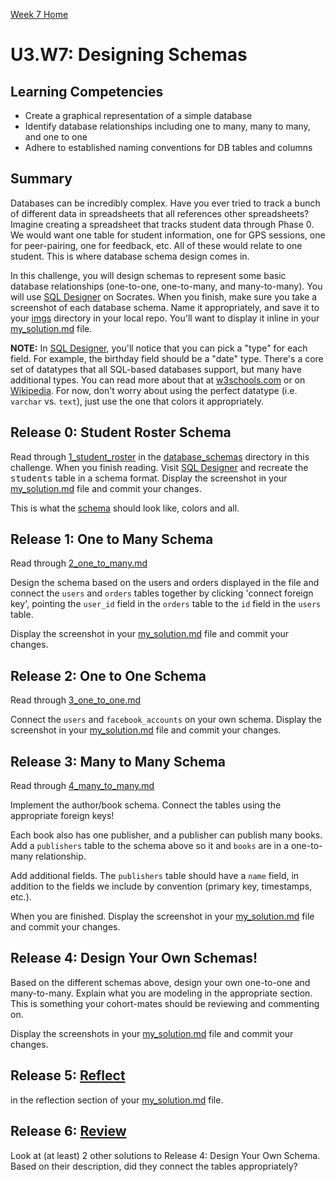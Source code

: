 [Week 7 Home](../)

# U3.W7: Designing Schemas 

## Learning Competencies
- Create a graphical representation of a simple database
- Identify database relationships including one to many, many to many, and one to one
- Adhere to established naming conventions for DB tables and columns


## Summary
Databases can be incredibly complex. Have you ever tried to track a bunch of different data in spreadsheets that all references other spreadsheets? Imagine creating a spreadsheet that tracks student data through Phase 0. We would want one table for student information, one for GPS sessions, one for peer-pairing, one for feedback, etc. All of these would relate to one student. This is where database schema design comes in. 

In this challenge, you will design schemas to represent some basic database relationships (one-to-one, one-to-many, and many-to-many). You will use [SQL Designer](https://socrates.devbootcamp.com/sql) on Socrates. When you finish, make sure you take a screenshot of each database schema. Name it appropriately, and save it to your [imgs](../imgs) directory in your local repo. You'll want to display it inline in your [my_solution.md](my_solution.md) file.

**NOTE:** In [SQL Designer](https://socrates.devbootcamp.com/sql), you'll notice that you can pick a "type" for each field.  For example, the birthday field should be a "date" type.  There's a core set of datatypes that all SQL-based databases support, but many have additional types. You can read more about that at [w3schools.com](http://www.w3schools.com/sql/sql_datatypes.asp) or on [Wikipedia](http://en.wikipedia.org/wiki/SQL#Data_types). For now, don't worry about using the perfect datatype (i.e. `varchar` vs. `text`), just use the one that colors it appropriately.

## Release 0: Student Roster Schema
Read through [1_student_roster](database_schemas/1_student_roster.md) in the [database_schemas](database_schemas) directory in this challenge. When you finish reading. Visit [SQL Designer](https://socrates.devbootcamp.com/sql) and recreate the <tt>students</tt> table in a schema format. Display the screenshot in your [my_solution.md](my_solution.md) file and commit your changes.

This is what the [schema](http://f.cl.ly/items/0z3p0i1Y0G3h1A3V1d2p/Screen%20Shot%202012-05-17%20at%205.04.38%20PM.png) should look like, colors and all.

## Release 1: One to Many Schema
Read through [2_one_to_many.md](database_schemas/2_one_to_many.md)

Design the schema based on the users and orders displayed in the file and connect the `users` and `orders` tables together by clicking 'connect foreign key', pointing the `user_id` field in the `orders` table to the `id` field in the `users` table. 

Display the screenshot in your [my_solution.md](my_solution.md) file and commit your changes.

## Release 2: One to One Schema
Read through [3_one_to_one.md](database_schemas/3_one_to_one.md)

Connect the `users` and `facebook_accounts` on your own schema. Display the screenshot in your [my_solution.md](my_solution.md) file and commit your changes. 

## Release 3: Many to Many Schema
Read through [4_many_to_many.md](database_schemas/4_many_to_many.md)

Implement the author/book schema. Connect the tables using the appropriate foreign keys! 

Each book also has one publisher, and a publisher can publish many books.  Add a `publishers` table to the schema above so it and `books` are in a one-to-many relationship.  

Add additional fields. The `publishers` table should have a `name` field, in addition to the fields we include by convention (primary key, timestamps, etc.).

When you are finished. Display the screenshot in your [my_solution.md](my_solution.md) file and commit your changes. 

## Release 4: Design Your Own Schemas!
Based on the different schemas above, design your own one-to-one and many-to-many. Explain what you are modeling in the appropriate section. This is something your cohort-mates should be reviewing and commenting on.

Display the screenshots in your [my_solution.md](my_solution.md) file and commit your changes.

## Release 5: [Reflect](https://github.com/Devbootcamp/phase_0_handbook/blob/master/coding-references/reflection-guidelines.md) 
in the reflection section of your [my_solution.md](my_solution.md) file. 

## Release 6: [Review](https://github.com/Devbootcamp/phase_0_handbook/blob/master/coding-references/review.md)
Look at (at least) 2 other solutions to Release 4: Design Your Own Schema. Based on their description, did they connect the tables appropriately? 
